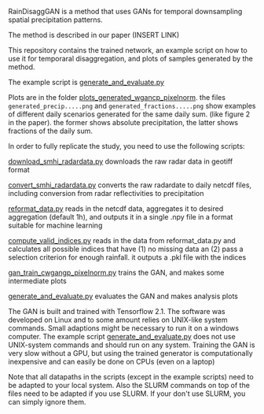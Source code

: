 RainDisaggGAN is a method that uses GANs for temporal downsampling spatial precipitation patterns.

The method is described in our paper (INSERT LINK)


This repository contains the trained network, an example script on how to use it for temporaral disaggregation,
and plots of samples generated by the method.

The example script is [generate_and_evaluate.py](generate_and_evaluate.py)

Plots are in the folder [plots_generated_wgancp_pixelnorm](plots_generated_wgancp_pixelnorm).
the files `generated_precip.....png` and `generated_fractions.....png` show examples of different daily scenarios generated for the same daily sum. (like
figure 2 in the paper). the former shows absolute precipitation, the latter shows fractions of the daily sum.


In order to fully replicate the study, you need to use the following scripts:

[download_smhi_radardata.py](download_smhi_radardata.py) downloads the raw radar data in geotiff format

[convert_smhi_radardata.py](convert_smhi_radardata.py) converts the raw radardate to daily netcdf files, including conversion
from radar reflectivities to precipitation

[reformat_data.py](reformat_data.py) reads in the netcdf data, aggregates it to desired aggregation (default 1h), and
outputs it in a single .npy file in a format suitable for machine learning

[compute_valid_indices.py](compute_valid_indices.py) reads in the data from reformat_data.py and calculates all possible
indices that have (1) no missing data an (2) pass a selection criterion for enough rainfall.
it outputs a .pkl file with the indices

[gan_train_cwgangp_pixelnorm.py](gan_train_cwgangp_pixelnorm.py)  trains the GAN, and makes some intermediate plots

[generate_and_evaluate.py](generate_and_evaluate.py) evaluates the GAN and makes analysis plots

The GAN is built and trained with Tensorflow 2.1.
The software was developed on Linux and to some amount relies on UNIX-like system commands.
Small adaptions might be necessary to run it on a windows computer. The example script 
[generate_and_evaluate.py](generate_and_evaluate.py) does not use UNIX-system commands and should run on any system.
Training the GAN is very slow without a GPU, but using the trained generator is computationally inexpensive and can 
easily be done on CPUs (even on a laptop)

Note that all datapaths in the scripts (except in the example scripts) need to be adapted to your local system.
Also the SLURM commands on top of the files need to be adapted if you use SLURM. If your don't use SLURM, you can simply ignore them.





